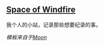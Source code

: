 ## [Space of Windfire](http://www.windfire.space)

我个人的小站，记录那些想要纪录的事。

*模板来自于*[*Moon*](http://taylantatli.github.io/Moon/)